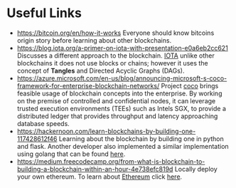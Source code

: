 # Useful Links
- <https://bitcoin.org/en/how-it-works>
Everyone should know bitcoins origin story before learning about other blockchains.
- <https://blog.iota.org/a-primer-on-iota-with-presentation-e0a6eb2cc621>
Discusses a different approach to the blockchain. [IOTA](https://iota.readme.io/docs)
unlike other blockchains it does not use blocks or chains; however it uses the concept of **Tangles**
and Directed Acyclic Graphs (DAGs).
- <https://azure.microsoft.com/en-us/blog/announcing-microsoft-s-coco-framework-for-enterprise-blockchain-networks/>
Project [coco](https://github.com/Azure/coco-framework) brings feasible usage of blockchain concepts into the enterprise.
By working on the premise of controlled and confidential nodes, it can leverage
trusted execution environments (TEEs) such as Intels SGX, to provide a distributed ledger
that provides throughput and latency approaching database speeds.
- <https://hackernoon.com/learn-blockchains-by-building-one-117428612f46>
Learning about the blockchain by building one in python and flask. Another developer
also implemented a similar implementation using golang that can be found
[here](https://github.com/crisadamo/gochain).
- <https://medium.freecodecamp.org/from-what-is-blockchain-to-building-a-blockchain-within-an-hour-4e738efc819d>
Locally deploy your own ethereum. To learn about
[Ethereum](https://www.ethereum.org/) click
[here](https://blockgeeks.com/guides/ethereum/).